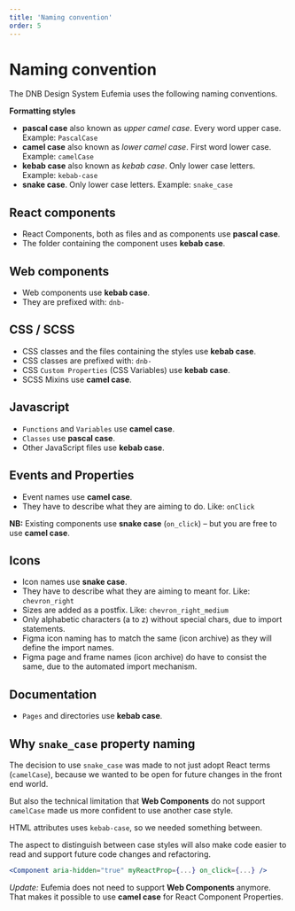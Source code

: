 ```yaml
---
title: 'Naming convention'
order: 5
---
```


# Naming convention

The DNB Design System Eufemia uses the following naming conventions.

**Formatting styles**

- **pascal case** also known as _upper camel case_. Every word upper case. Example: `PascalCase`
- **camel case** also known as _lower camel case_. First word lower case. Example: `camelCase`
- **kebab case** also known as _kebab case_. Only lower case letters. Example: `kebab-case`
- **snake case**. Only lower case letters. Example: `snake_case`

## React components

- React Components, both as files and as components use **pascal case**.
- The folder containing the component uses **kebab case**.

## Web components

- Web components use **kebab case**.
- They are prefixed with: `dnb-`

## CSS / SCSS

- CSS classes and the files containing the styles use **kebab case**.
- CSS classes are prefixed with: `dnb-`
- CSS `Custom Properties` (CSS Variables) use **kebab case**.
- SCSS Mixins use **camel case**.

## Javascript

- `Functions` and `Variables` use **camel case**.
- `Classes` use **pascal case**.
- Other JavaScript files use **kebab case**.

## Events and Properties

- Event names use **camel case**.
- They have to describe what they are aiming to do. Like: `onClick`

**NB:** Existing components use **snake case** (`on_click`) – but you are free to use **camel case**.

## Icons

- Icon names use **snake case**.
- They have to describe what they are aiming to meant for. Like: `chevron_right`
- Sizes are added as a postfix. Like: `chevron_right_medium`
- Only alphabetic characters (a to z) without special chars, due to import statements.
- Figma icon naming has to match the same (icon archive) as they will define the import names.
- Figma page and frame names (icon archive) do have to consist the same, due to the automated import mechanism.

## Documentation

- `Pages` and directories use **kebab case**.

## Why `snake_case` property naming

The decision to use `snake_case` was made to not just adopt React terms (`camelCase`), because we wanted to be open for future changes in the front end world.

But also the technical limitation that **Web Components** do not support `camelCase` made us more confident to use another case style.

HTML attributes uses `kebab-case`, so we needed something between.

The aspect to distinguish between case styles will also make code easier to read and support future code changes and refactoring.

```jsx
<Component aria-hidden="true" myReactProp={...} on_click={...} />
```

_Update:_ Eufemia does not need to support **Web Components** anymore. That makes it possible to use **camel case** for React Component Properties.
